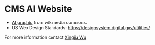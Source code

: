 # CMS AI Website

- [AI graphic](https://commons.wikimedia.org/wiki/File:Noun-artificial-intelligence-884535.svg) from wikimedia commons.
- US Web Design Standards: https://designsystem.digital.gov/utilities/

For more information contact [Xingjia Wu](mailto:xingjia.wu@cms.hhs.gov)

